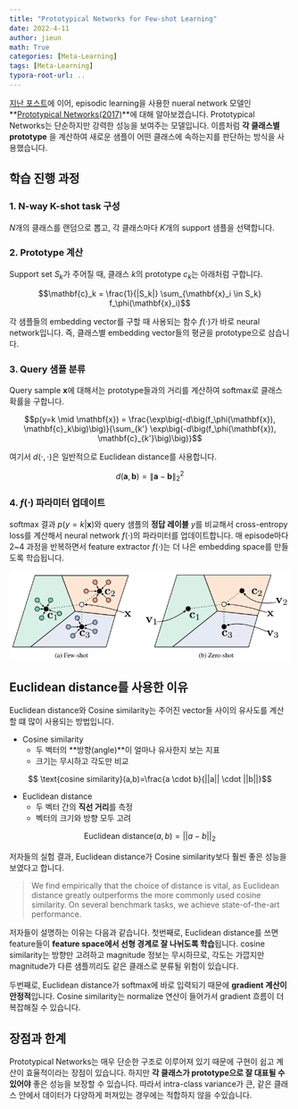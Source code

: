 ```yaml
---
title: "Prototypical Networks for Few-shot Learning"
date: 2022-4-11
author: jieun
math: True
categories: [Meta-Learning]
tags: [Meta-Learning]
typora-root-url: ..
---
```




[지난 포스트](https://jieun121070.github.io/posts/Meta-Learning/)에 이어, episodic learning을 사용한 nueral network 모델인 **[Prototypical Networks(2017)](https://arxiv.org/abs/1703.05175)**에 대해 알아보겠습니다. Prototypical Networks는 단순하지만 강력한 성능을 보여주는 모델입니다. 이름처럼 **각 클래스별 prototype** 을 계산하여 새로운 샘플이 어떤 클래스에 속하는지를 판단하는 방식을 사용했습니다.

## 학습 진행 과정

### 1. N-way K-shot task 구성

$N$개의 클래스를 랜덤으로 뽑고, 각 클래스마다 $K$개의 support 샘플을 선택합니다.

### 2. Prototype 계산

Support set $S_k$가 주어질 때, 클래스 $k$의 prototype $c_k$는 아래처럼 구합니다.

$$\mathbf{c}_k = \frac{1}{|S_k|} \sum_{\mathbf{x}_i \in S_k} f_\phi(\mathbf{x}_i)$$

각 샘플들의 embedding vector를 구할 때 사용되는 함수 $f(\cdot)$가 바로 neural network입니다. 즉, 클래스별 embedding vector들의 평균을 prototype으로 삼습니다.

### 3. Query 샘플 분류

Query sample $\mathbf{x}$에 대해서는 prototype들과의 거리를 계산하여 softmax로 클래스 확률을 구합니다.

$$p(y=k \mid \mathbf{x}) = \frac{\exp\big(-d\big(f_\phi(\mathbf{x}), \mathbf{c}_k\big)\big)}{\sum_{k'} \exp\big(-d\big(f_\phi(\mathbf{x}), \mathbf{c}_{k'}\big)\big)}$$

여기서 $d(\cdot, \cdot)$은 일반적으로 Euclidean distance를 사용합니다.

$$d(\mathbf{a}, \mathbf{b}) = \| \mathbf{a} - \mathbf{b} \|_2^2$$

### 4. $f(\cdot)$ 파라미터 업데이트

softmax 결과 $p(y=k|\mathbf{x})$와 query 샘플의 **정답 레이블** $y$를 비교해서 cross-entropy loss를 계산해서 neural network $f(\cdot)$의 파라미터를 업데이트합니다. 매 episode마다 2~4 과정을 반복하면서 feature extractor $f(\cdot)$는 더 나은 embedding space를 만들도록 학습됩니다.

![](/assets/img/meta/prototypicalnet.png)

## Euclidean distance를 사용한 이유

Euclidean distance와 Cosine similarity는 주어진 vector들 사이의 유사도를 계산할 떄 많이 사용되는 방법입니다.

- Cosine similarity
  - 두 벡터의 **방향(angle)**이 얼마나 유사한지 보는 지표
  - 크기는 무시하고 각도만 비교

$$ \text{cosine similarity}(a,b)=\frac{a \cdot b}{||a|| \cdot ||b||}$$

- Euclidean distance
  - 두 벡터 간의 **직선 거리**를 측정
  - 벡터의 크기와 방향 모두 고려

$$\text{Euclidean distance}(a,b)=||a−b||_2$$

저자들의 실험 결과, Euclidean distance가 Cosine similarity보다 훨씬 좋은 성능을 보였다고 합니다.

> We find empirically that the choice of distance is vital, as Euclidean distance greatly outperforms the more commonly used cosine similarity. On several benchmark tasks, we achieve state-of-the-art performance.

저자들이 설명하는 이유는 다음과 같습니다. 첫번째로, Euclidean distance를 쓰면 feature들이 **feature space에서 선형 경계로 잘 나뉘도록 학습**됩니다. cosine similarity는 방향만 고려하고 magnitude 정보는 무시하므로, 각도는 가깝지만 magnitude가 다른 샘플끼리도 같은 클래스로 분류될 위험이 있습니다.

두번째로, Euclidean distance가 softmax에 바로 입력되기 때문에 **gradient 계산이 안정적**입니다. Cosine similarity는 normalize 연산이 들어가서 gradient 흐름이 더 복잡해질 수 있습니다.

## 장점과 한계

Prototypical Networks는 매우 단순한 구조로 이루어져 있기 때문에 구현이 쉽고 계산이 효율적이라는 장점이 있습니다. 하지만 **각 클래스가 prototype으로 잘 대표될 수 있어야** 좋은 성능을 보장할 수 있습니다. 따라서 intra-class variance가 큰, 같은 클래스 안에서 데이터가 다양하게 퍼져있는 경우에는 적합하지 않을 수있습니다.